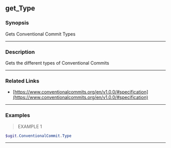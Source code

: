 get_Type
--------

### Synopsis
Gets Conventional Commit Types

---

### Description

Gets the different types of Conventional Commits

---

### Related Links
* [https://www.conventionalcommits.org/en/v1.0.0/#specification](https://www.conventionalcommits.org/en/v1.0.0/#specification)

---

### Examples
> EXAMPLE 1

```PowerShell
$ugit.ConventionalCommit.Type
```

---
